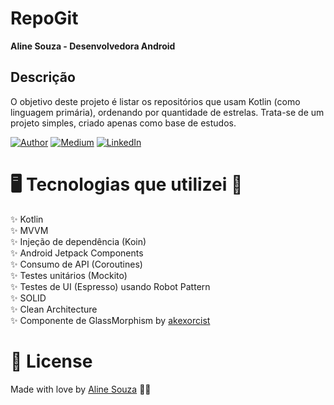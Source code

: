 # RepoGit
<p align="justify"><strong>Aline Souza - Desenvolvedora Android</strong></p>

## Descrição
O objetivo deste projeto é listar os repositórios que usam Kotlin (como linguagem primária), ordenando por quantidade de estrelas.
Trata-se de um projeto simples, criado apenas como base de estudos.

[![Author](https://img.shields.io/static/v1?label=@author&message=Aline%20Developer&color=important)](https://github.com/assouza19)
[![Medium](https://img.shields.io/static/v1?label=@medium&message=Siga-me&color=success)](https://medium.com/aline-souza)
[![LinkedIn](https://img.shields.io/static/v1?label=@linkedin&message=@assouza94&color=blue)](https://www.linkedin.com/in/assouza94/)


# 🖥️ Tecnologias que utilizei 💪

✨ Kotlin </br>
✨ MVVM </br>
✨ Injeção de dependência (Koin) </br>
✨ Android Jetpack Components </br>
✨ Consumo de API (Coroutines) </br>
✨ Testes unitários (Mockito) </br>
✨ Testes de UI (Espresso) usando Robot Pattern </br>
✨ SOLID </br>
✨ Clean Architecture </br>
✨ Componente de GlassMorphism by [akexorcist](https://github.com/akexorcist/Glassmorphism)

# 📖 License

Made with love by [Aline Souza](https://github.com/assouza19) 🐼🖤
